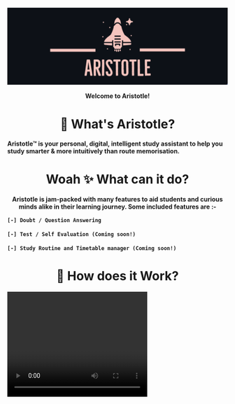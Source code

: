 ![](Aristotle-New.png)

<html>
<p align = center>
  <b>Welcome to Aristotle!<b>

  <h1 align="center">💎 What's Aristotle?  </h1>
 </p> 
    Aristotle™ is your personal, digital, intelligent study assistant to help you study smarter & more intuitively than route memorisation. 
    
<html>
  <body>
    <h1 align="center"> Woah ✨ What can it do? </h1>
    <p align="center"> Aristotle is jam-packed with many features to aid students and curious minds alike in their learning journey. Some included features are :- </p>
  </body>
 </html>
    
    [-] Doubt / Question Answering
    
    [-] Test / Self Evaluation (Coming soon!)
    
    [-] Study Routine and Timetable manager (Coming soon!)
    
<html>
    
 <body> 
      
  <h1 align="center"> 🎥 How does it Work? </h1>
   <video width="320" height="240" controls>
     
   </video>
        
 </body>
      
  </html>



